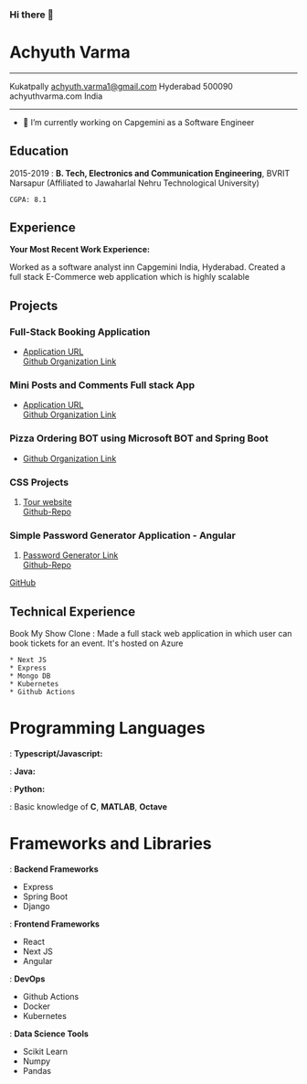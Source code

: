 ### Hi there 👋

<!--
**Varma-PA/Varma-PA** is a ✨ _special_ ✨ repository because its `README.md` (this file) appears on your GitHub profile.

Here are some ideas to get you started:

- 🔭 I’m currently working on ...
- 🌱 I’m currently learning ...
- 👯 I’m looking to collaborate on ...
- 🤔 I’m looking for help with ...
- 💬 Ask me about ...
- 📫 How to reach me: ...
- 😄 Pronouns: ...
- ⚡ Fun fact: ...
-->

# Achyuth Varma

---

Kukatpally achyuth.varma1@gmail.com
Hyderabad 500090 achyuthvarma.com
India

---

- 🔭 I’m currently working on Capgemini as a Software Engineer

## Education

2015-2019
: **B. Tech, Electronics and Communication Engineering**,
BVRIT Narsapur (Affiliated to Jawaharlal Nehru Technological University)

    CGPA: 8.1

## Experience

**Your Most Recent Work Experience:**

Worked as a software analyst inn Capgemini India, Hyderabad. Created a full stack E-Commerce web application which is highly scalable

<!--
* First item

* Item with [link](http://www.example.com). Links will work both in
  the html and pdf versions. -->

<!-- **That Other Job You Had**

Also with a short description. -->

## Projects

### Full-Stack Booking Application

- [Application URL]()\
  [Github Organization Link](https://github.com/ticketing-software)

### Mini Posts and Comments Full stack App

- [Application URL]()\
  [Github Organization Link](https://github.com/custom-posts-comments-app)

### Pizza Ordering BOT using Microsoft BOT and Spring Boot

- [Github Organization Link](https://github.com/Pizza-Bot)

### CSS Projects

1. [Tour website](https://varma-pa.github.io/Advanced-CSS/)\
   [Github-Repo](https://github.com/Varma-PA/Advanced-CSS)

### Simple Password Generator Application - Angular

1. [Password Generator Link](https://password-generator-pink-pi.vercel.app/)\
   [Github-Repo](https://github.com/Varma-PA/Simple-Angular-Password-Generator)

[GitHub](http://github.com)

## Technical Experience

Book My Show Clone
: Made a full stack web application in which user can book tickets for an event. It's hosted on Azure

    * Next JS
    * Express
    * Mongo DB
    * Kubernetes
    * Github Actions

<!-- Open Source
:   List open source contributions here, perhaps placing emphasis on
    the project names, for example the **Linux Kernel**, where you
    implemented multithreading over a long weekend, or **node.js**
    (with [link](http://nodejs.org)) which was actually totally
    your idea... -->

# Programming Languages

: **Typescript/Javascript:**

: **Java:**

: **Python:**

: Basic knowledge of **C**, **MATLAB**, **Octave**

[ref]: https://github.com/Varma-PA

# Frameworks and Libraries

: **Backend Frameworks**

- Express
- Spring Boot
- Django

: **Frontend Frameworks**

- React
- Next JS
- Angular

: **DevOps**

- Github Actions
- Docker
- Kubernetes

: **Data Science Tools**

- Scikit Learn
- Numpy
- Pandas
